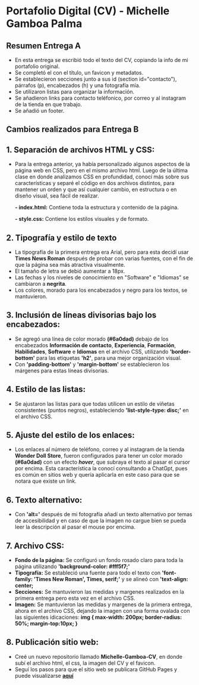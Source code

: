# Portafolio Digital (CV) - Michelle Gamboa Palma

## Resumen Entrega A
- En esta entrega se escribió todo el texto del CV, copiando la info de mi portafolio original.
- Se completó el <head> con el título, un favicon y metadatos.
- Se establecieron secciones junto a sus id (section id="contacto"), párrafos (p), encabezados (h) y una fotografía mía.
- Se utilizaron listas para organizar la información.
- Se añadieron links para contacto teléfonico, por correo y al instagram de la tienda en que trabajo.
- Se añadió un footer.
  
## Cambios realizados para Entrega B

## 1. Separación de archivos HTML y CSS:
   - Para la entrega anterior, ya había personalizado algunos aspectos de la página web en CSS, pero en el mismo archivo html. Luego de la última clase en donde analizamos CSS en profundidad, conocí más sobre sus características y separé el código en dos archivos distintos, para mantener un orden y que así cualquier cambio, en estructura o en diseño visual, sea fácil de realizar. 

     **- index.html:** Contiene toda la estructura y contenido de la página.

     **- style.css:** Contiene los estilos visuales y de formato.
     
## 2. Tipografía y estilo de texto
  - La tipografía de la primera entrega era Arial, pero para esta decidí usar **Times News Roman** después de probar con varias fuentes, con el fin de que la página sea más atractiva visualmente.
  - El tamaño de letra se debió aumentar a 18px.
  - Las fechas y los niveles de conocimiento en "Software" e "Idiomas" se cambiaron a **negrita**.
  - Los colores, morado para los encabezados y negro para los textos, se mantuvieron.
    
## 3. Inclusión de líneas divisorias bajo los encabezados:
   - Se agregó una línea de color morado **(#6a0dad)** debajo de los encabezados **Información de contacto**, **Experiencia**, **Formación**, **Habilidades**, **Software** e **Idiomas** en el archivo CSS, utilizando **'border-bottom'** para las etiquetas **'h2'**, para una mejor organización visual.
   - Con **'padding-bottom'** y **'margin-bottom'** se establecieron los márgenes para estas líneas divisorias.

## 4. Estilo de las listas:
   - Se ajustaron las listas para que todas utilicen un estilo de viñetas consistentes (puntos negros), estableciendo **'list-style-type: disc;'** en el archivo CSS. 

## 5. Ajuste del estilo de los enlaces:
   - Los enlaces al número de teléfono, correo y al instagram de la tienda **Wonder Doll Store**, fueron configurados para tener un color morado **(#6a0dad)** con un efecto ***hover***, que subraya el texto al pasar el cursor por encima. Esta característica la conocí consultando a ChatGpt, pues es común en sitios web y quería aplicarla en este caso para que se notara que existe un link.

## 6. Texto alternativo:
   - Con **'alt='** después de mi fotografía añadí un texto alternativo por temas de accesibilidad y en caso de que la imagen no cargue bien se pueda leer la descripción al pasar el mouse por encima.

## 7. Archivo CSS:
   - **Fondo de la página:** Se configuró un fondo rosado claro para toda la página utilizando **'background-color: #fff5f7;'**
   - **Tipografía:** Se estableció una fuente para todo el texto con **'font-family: 'Times New Roman', Times, serif;'** y se alineó con **'text-align: center;**
   - **Secciones:** Se mantuvieron las medidas y margenes realizados en la primera entrega pero esta vez en el archivo CSS.
   - **Imagen:** Se mantuvieron las medidas y margenes de la primera entrega, ahora en el archivo CSS, dejando la imagen con una forma ovalada con las siguientes idicaciones: **img {
  max-width: 200px;
    border-radius: 50%;
    margin-top:10px;
}**

## 8. Publicación sitio web:
  - Creé un nuevo repositorio llamado **Michelle-Gamboa-CV**, en donde subí el archivo html, el css, la imagen del CV y el favicon.
  - Seguí los pasos para que el sitio web se publicara GitHub Pages y puede visualizarse **[aquí](https://michelle-7.github.io/Michelle-Gamboa-CV/)**


